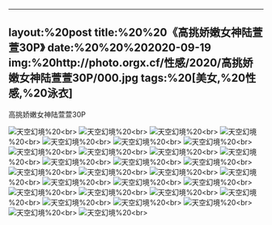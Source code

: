 ﻿---
layout:%20post
title:%20%20《高挑娇嫩女神陆萱萱30P》
date:%20%20%202020-09-19
img:%20http://photo.orgx.cf/性感/2020/高挑娇嫩女神陆萱萱30P/000.jpg
tags:%20[美女,%20性感,%20泳衣]
---

高挑娇嫩女神陆萱萱30P



![天空幻境](http://photo.orgx.cf/性感/2020/高挑娇嫩女神陆萱萱30P/001.jpg%20''天空幻境'')%20<br>
![天空幻境](http://photo.orgx.cf/性感/2020/高挑娇嫩女神陆萱萱30P/002.jpg%20''天空幻境'')%20<br>
![天空幻境](http://photo.orgx.cf/性感/2020/高挑娇嫩女神陆萱萱30P/003.jpg%20''天空幻境'')%20<br>
![天空幻境](http://photo.orgx.cf/性感/2020/高挑娇嫩女神陆萱萱30P/004.jpg%20''天空幻境'')%20<br>
![天空幻境](http://photo.orgx.cf/性感/2020/高挑娇嫩女神陆萱萱30P/005.jpg%20''天空幻境'')%20<br>
![天空幻境](http://photo.orgx.cf/性感/2020/高挑娇嫩女神陆萱萱30P/006.jpg%20''天空幻境'')%20<br>
![天空幻境](http://photo.orgx.cf/性感/2020/高挑娇嫩女神陆萱萱30P/007.jpg%20''天空幻境'')%20<br>
![天空幻境](http://photo.orgx.cf/性感/2020/高挑娇嫩女神陆萱萱30P/008.jpg%20''天空幻境'')%20<br>
![天空幻境](http://photo.orgx.cf/性感/2020/高挑娇嫩女神陆萱萱30P/009.jpg%20''天空幻境'')%20<br>
![天空幻境](http://photo.orgx.cf/性感/2020/高挑娇嫩女神陆萱萱30P/010.jpg%20''天空幻境'')%20<br>
![天空幻境](http://photo.orgx.cf/性感/2020/高挑娇嫩女神陆萱萱30P/011.jpg%20''天空幻境'')%20<br>
![天空幻境](http://photo.orgx.cf/性感/2020/高挑娇嫩女神陆萱萱30P/012.jpg%20''天空幻境'')%20<br>
![天空幻境](http://photo.orgx.cf/性感/2020/高挑娇嫩女神陆萱萱30P/013.jpg%20''天空幻境'')%20<br>
![天空幻境](http://photo.orgx.cf/性感/2020/高挑娇嫩女神陆萱萱30P/014.jpg%20''天空幻境'')%20<br>
![天空幻境](http://photo.orgx.cf/性感/2020/高挑娇嫩女神陆萱萱30P/015.jpg%20''天空幻境'')%20<br>
![天空幻境](http://photo.orgx.cf/性感/2020/高挑娇嫩女神陆萱萱30P/016.jpg%20''天空幻境'')%20<br>
![天空幻境](http://photo.orgx.cf/性感/2020/高挑娇嫩女神陆萱萱30P/017.jpg%20''天空幻境'')%20<br>
![天空幻境](http://photo.orgx.cf/性感/2020/高挑娇嫩女神陆萱萱30P/018.jpg%20''天空幻境'')%20<br>
![天空幻境](http://photo.orgx.cf/性感/2020/高挑娇嫩女神陆萱萱30P/019.jpg%20''天空幻境'')%20<br>
![天空幻境](http://photo.orgx.cf/性感/2020/高挑娇嫩女神陆萱萱30P/020.jpg%20''天空幻境'')%20<br>
![天空幻境](http://photo.orgx.cf/性感/2020/高挑娇嫩女神陆萱萱30P/021.jpg%20''天空幻境'')%20<br>
![天空幻境](http://photo.orgx.cf/性感/2020/高挑娇嫩女神陆萱萱30P/022.jpg%20''天空幻境'')%20<br>
![天空幻境](http://photo.orgx.cf/性感/2020/高挑娇嫩女神陆萱萱30P/023.jpg%20''天空幻境'')%20<br>
![天空幻境](http://photo.orgx.cf/性感/2020/高挑娇嫩女神陆萱萱30P/024.jpg%20''天空幻境'')%20<br>
![天空幻境](http://photo.orgx.cf/性感/2020/高挑娇嫩女神陆萱萱30P/025.jpg%20''天空幻境'')%20<br>
![天空幻境](http://photo.orgx.cf/性感/2020/高挑娇嫩女神陆萱萱30P/026.jpg%20''天空幻境'')%20<br>
![天空幻境](http://photo.orgx.cf/性感/2020/高挑娇嫩女神陆萱萱30P/027.jpg%20''天空幻境'')%20<br>
![天空幻境](http://photo.orgx.cf/性感/2020/高挑娇嫩女神陆萱萱30P/028.jpg%20''天空幻境'')%20<br>
![天空幻境](http://photo.orgx.cf/性感/2020/高挑娇嫩女神陆萱萱30P/029.jpg%20''天空幻境'')%20<br>
![天空幻境](http://photo.orgx.cf/性感/2020/高挑娇嫩女神陆萱萱30P/030.jpg%20''天空幻境'')%20<br>